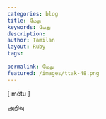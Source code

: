 ```yaml
---
categories: blog
title: மேது
keywords: மேது
description: 
author: Tamilan
layout: Ruby
tags: 
 
permalink: மேது
featured: /images/ttak-48.png
---
```

  
[ mētu ]  
  
அறிவு